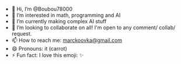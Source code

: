 - 👋 Hi, I’m @Boubou78000
- 👀 I’m interested in math, programming and AI
- 🌱 I’m currently making complex AI stuff
- 💞️ I’m looking to collaborate on all! I'm open to any comment/ collab/ request.
- 📫 How to reach me: marckoovka@gmail.com
- 😄 Pronouns: it (carrot)
- ⚡ Fun fact: I love this emoji: ✨

<!---
Boubou78000/Boubou78000 is a ✨ special ✨ repository because its `README.md` (this file) appears on your GitHub profile.
You can click the Preview link to take a look at your changes.
--->
